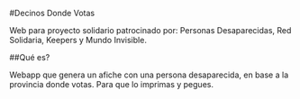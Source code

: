 #Decinos Donde Votas

Web para proyecto solidario patrocinado por: Personas Desaparecidas, Red Solidaria, Keepers y Mundo Invisible.

##Qué es?

Webapp que genera un afiche con una persona desaparecida, en base a la provincia donde votas. Para que lo imprimas y pegues.
